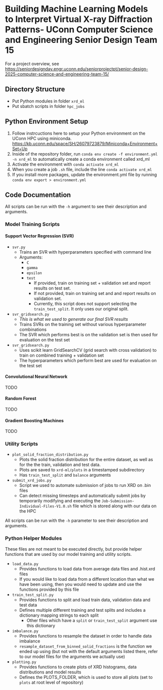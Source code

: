 # Building Machine Learning Models to Interpret Virtual X-ray Diffraction Patterns​ - UConn Computer Science and Engineering Senior Design Team 15

For a project overview, see https://seniordesignday.engr.uconn.edu/seniorprojectpt/senior-design-2025-computer-science-and-engineering-team-15/

## Directory Structure
- Put Python modules in folder `xrd_ml`
- Put sbatch scripts in folder `hpc_jobs`

## Python Environment Setup
1. Follow instrcuctions here to setup your Python environment on the UConn HPC using miniconda.
     https://kb.uconn.edu/space/SH/26079723879/Miniconda+Environment+Set+Up
2. Inside of the repository folder, run `conda env create -f environment.yml -n xrd_ml` to automatically create a conda environment called xrd_ml
3. Activate the environment with `conda activate xrd_ml`
4. When you create a job `.sh` file, include the line `conda activate xrd_ml` 
5. If you install more packages, update the environment.yml file by running `conda env export > environment.yml`

## Code Documentation

All scripts can be run with the `-h` argument to see their description and arguments.

### Model Training Scripts

#### Support Vector Regression (SVR)
- `svr.py`
  - Trains an SVR with hyperparameters specified with command line
  - Arguments:
     - `C`
     - `gamma`
     - `epsilon`
     - `test`
          - If provided, train on training set + validation set and report results on test set.
          - If not provided, train on training set and and report results on validation set.
          - Currently, this script does not support selecting the `train_test_split`. It only uses our original split.
- `svr_gridsearch.py`
  - *This is what we used to generate our final SVR results*
  - Trains SVRs on the training set without various hyperparameter combinations
  - The SVR which performs best is on the validation set is then used for evaluation on the test set
- `svr_gridsearch.py`
     - Uses scikit learn GridSearchCV (grid search with cross validation) to train on combined training + validation set
     - The hyperparameters which perform best are used for evaluation on the test set

#### Convolutional Neural Network
TODO

#### Random Forest
TODO

#### Gradient Boosting Machines
TODO

### Utility Scripts
- `plot_solid_fraction_distribution.py`
     - Plots the solid fraction distribution for the entire dataset, as well as for the the train, validation and test data.
     - Plots are saved to `xrd-ml/plots` in a timestamped subdirectory
     - Has `train_test_split` and `balance` arguments
- `submit_xrd_jobs.py`
     - Script we used to automate submission of jobs to run XRD on .bin files
     - Can detect missing timesteps and automatically submit jobs by temporarily modifying and executing the `Job-Submission-Individual-Files-V1.0.sh` file which is stored along with our data on the HPC

All scripts can be run with the `-h` parameter to see their description and arguments.


### Python Helper Modules
These files are not meant to be executed directly, but provide helper functions that are used by our model training and utility scripts.

- `load_data.py`
     - Provides functions to load data from average data files and .hist.xrd files
     - If you would like to load data from a different location than what we have been using, then you would need to update and use the   functions provided by this file
- `train_test_split.py`
     - Provides functions to split and load train data, validation data and test data
     - Defines multiple different training and test splits and includes a dictionary mapping strings to each split
          - Other files which have a `split` or `train_test_split` argument use this dictionary
- `imbalance.py`
     - Provides functions to resample the dataset in order to handle data imbalance
     - `resample_dataset_from_binned_solid_fractions` is the function we ended up using (but not with the default arguments listed there, refer to our model files for the arguments we actually use)
- `plotting.py`
     - Provides functions to create plots of XRD histograms, data distributions and model results
     - Defines the PLOTS_FOLDER, which is used to store all plots (set to `plots` at root level of repository)









